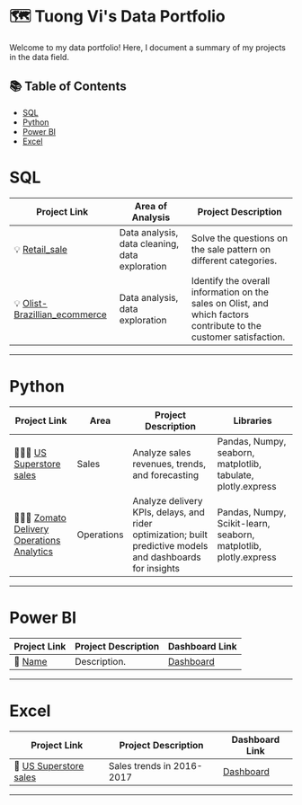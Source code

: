 # 🗺 Tuong Vi's Data Portfolio

Welcome to my data portfolio! Here, I document a summary of my projects in the data field. 

## 📚 Table of Contents
- [SQL](#sql)
- [Python](#python)
- [Power BI](#power-bi)
- [Excel](#excel)

# SQL

| Project Link | Area of Analysis | Project Description | 
|---|---|---|
| 💡 [Retail_sale](https://github.com/Tuong-Vi04/retail_sale-sql-challenge) | Data analysis, data cleaning, data exploration | Solve the questions on the sale pattern on different categories. | 
| 💡 [Olist-Brazillian_ecommerce](https://github.com/Tuong-Vi04/Olist---Brazillian-ecommerce?tab=readme-ov-file) | Data analysis, data exploration | Identify the overall information on the sales on Olist, and which factors contribute to the customer satisfaction. |


***

# Python

| Project Link | Area | Project Description | Libraries |    
|---|---|---|---|
| 👩🏻‍💻 [US Superstore sales](https://github.com/Tuong-Vi04/US-superstore-sales) | Sales | Analyze sales revenues, trends, and forecasting | Pandas, Numpy, seaborn, matplotlib, tabulate, plotly.express | 
| 👩🏻‍💻 [Zomato Delivery Operations Analytics](https://github.com/Tuong-Vi04/Zomato-Delivery-Operations-Analytics) | Operations | Analyze delivery KPIs, delays, and rider optimization; built predictive models and dashboards for insights | Pandas, Numpy, Scikit-learn, seaborn, matplotlib, plotly.express | 
***

# Power BI

| Project Link | Project Description | Dashboard Link |
|---|---|---|
| 🦄 [Name](link) | Description. | [Dashboard](Link) |

***
# Excel

| Project Link | Project Description | Dashboard Link |
|---|---|---|
| 🦄 [US Superstore sales](https://github.com/Tuong-Vi04/US-superstore-sales/blob/main/US%20Superstore%20sales%20dataset.xlsx) | Sales trends in 2016-2017 | [Dashboard]([Link](https://github.com/Tuong-Vi04/US-superstore-sales/blob/main/Superstore%20sales%20in%20US%20-%20Excel%20dashboard.xlsx)) |
***
